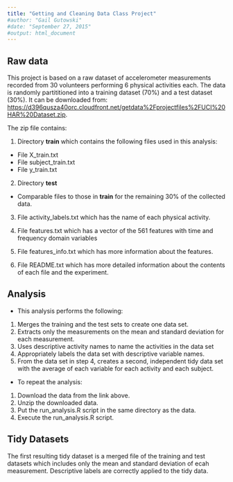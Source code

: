 ```yaml
---
title: "Getting and Cleaning Data Class Project"
#author: "Gail Gutowski"
#date: "September 27, 2015"
#output: html_document
---
```

 
Raw data
---

This project is based on a raw dataset of accelerometer measurements recorded from 30 volunteers performing 6 physical activities each. The data is randomly partititioned into a training dataset (70%) and a test dataset (30%). It can be downloaded from: https://d396qusza40orc.cloudfront.net/getdata%2Fprojectfiles%2FUCI%20HAR%20Dataset.zip. 

The zip file contains:  

1. Directory **train** which contains the following files used in this analysis:
- File X_train.txt  
- File subject_train.txt  
- File y_train.txt  

2. Directory **test**  
- Comparable files to those in **train** for the remaining 30% of the collected data.  

3. File activity_labels.txt which has the name of each physical activity.  

4. File features.txt which has a vector of the 561 features with time and frequency domain variables  

5. File features_info.txt which has more information about the features. 

6. File README.txt which has more detailed information about the contents of each file and the experiment.    


## Analysis
- This analysis performs the following:  

1. Merges the training and the test sets to create one data set.  
2. Extracts only the measurements on the mean and standard deviation for each measurement.   
3. Uses descriptive activity names to name the activities in the data set   
4. Appropriately labels the data set with descriptive variable names.   
5. From the data set in step 4, creates a second, independent tidy data set with the average of each variable for each activity and each subject.  

- To repeat the analysis:  

1. Download the data from the link above.
2. Unzip the downloaded data.
3. Put the run_analysis.R script in the same directory as the data.
4. Execute the run_analysis.R script.


## Tidy Datasets

The first resulting tidy dataset is a merged file of the training and test datasets which includes only the mean and standard deviation of ecah measurement. Descriptive labels are correctly applied to the tidy data.
